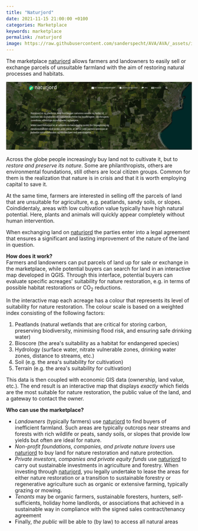 ```yaml
---
title: "Naturjord"
date: 2021-11-15 21:00:00 +0100
categories: Marketplace
keywords: marketplace
permalink: /naturjord
image: https://raw.githubusercontent.com/sanderspecht/AVA/AVA/_assets/img/Naturjord.png
---
```

The marketplace [naturjord](https://naturjord.dk/) allows farmers and landowners to easily sell or exchange parcels of unsuitable farmland with the aim of restoring natural processes and habitats.

![Naturjord](https://raw.githubusercontent.com/sanderspecht/AVA/AVA/_assets/img/Naturjord.png)  

Across the globe people increasingly buy land not to cultivate it, but to *restore and preserve its nature*. Some are philanthropists, others are environmental foundations, still others are local citizen groups. Common for them is the realization that nature is in crisis and that it is worth employing capital to save it.

At the same time, farmers are interested in selling off the parcels of land that are unsuitable for agriculture, e.g. peatlands, sandy soils, or slopes. Coindidentaly, areas with low cultivation value typically have high natural potential. Here, plants and animals will quickly appear completely without human intervention.

When exchanging land on [naturjord](https://naturjord.dk/) the parties enter into a legal agreement that ensures a significant and lasting improvement of the nature of the land in question.

**How does it work?**  
Farmers and landowners can put parcels of land up for sale or exchange in the marketplace, while potential buyers can search for land in an interactive map developed in QGIS. Through this interface, potential buyers can evaluate specific acreages' suitability for nature restoration, e.g. in terms of possible habitat restorations or CO<sub>2</sub> reductions.

In the interactive map each acreage has a colour that represents its level of suitability for nature restoration. The colour scale is based on a weighted index consisting of the following factors:

1. Peatlands <span class="greytext">(natural wetlands that are critical for storing carbon, preserving biodiversity, minimising flood risk, and ensuring safe drinking water)</span>
1. Bioscore <span class="greytext">(the area's suitability as a habitat for endangered species)</span>
1. Hydrology <span class="greytext">(surface water, nitrate vulnerable zones, drinking water zones, distance to streams, etc.)</span>
1. Soil <span class="greytext">(e.g. the area's suitability for cultivation)</span>
1. Terrain <span class="greytext">(e.g. the area's suitability for cultivation)</span>

This data is then coupled with economic GIS data (ownership, land value, etc.). The end result is an interactive map that displays *exactly* which fields are the most suitable for nature restoration, the public value of the land, and a gateway to contact the owner.

**Who can use the marketplace?**  
* *Landowners* (typically farmers) use [naturjord](https://naturjord.dk/) to find buyers of inefficient farmland. Such areas are typically outcrops near streams and forests with rich wildlife or peats, sandy soils, or slopes that provide low yields but often are ideal for nature.
* *Non-profit foundations, companies, and private nature lovers* use [naturjord](https://naturjord.dk/) to buy land for nature restoration and nature protection.
* *Private investors, companies and private equity funds* use [naturjord](https://naturjord.dk/) to carry out sustainable investments in agriculture and forestry. When investing through [naturjord](https://naturjord.dk/), you legally undertake to lease the areas for either nature restoration or a transition to sustainable forestry or regenerative agriculture such as organic or extensive farming, typically grazing or mowing.
* *Tenants* may be organic farmers, sustainable foresters, hunters, self-sufficients, holiday home landlords, or associations that achieved in a sustainable way in compliance with the signed sales contract/tenancy agreement
* Finally, *the public* will be able to (by law) to access all natural areas
